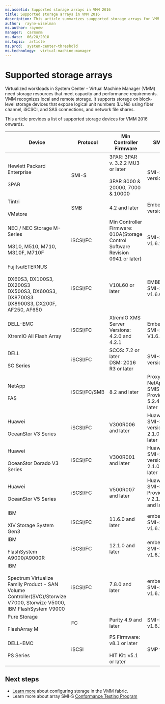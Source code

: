 ```yaml
---
ms.assetid: Supported storage arrays in VMM 2016
title: Supported storage arrays in VMM 2016
description: This article summarizes suupported storage arrays for VMM 2016
author:  rayne-wiselman
ms.author: raynew
manager:  carmonm
ms.date:  06/28/2018
ms.topic:  article
ms.prod:  system-center-threshold
ms.technology:  virtual-machine-manager
---
```


# Supported storage arrays




 Virtualized workloads in System Center - Virtual Machine Manager (VMM) need storage resources that meet capacity and performance requirements. VMM recognizes local and remote storage. It supports storage on block-level storage devices that expose logical unit numbers (LUNs) using fiber channel, iSCSCI, and SAS connections, and network file shares.

 This article provides a list of supported storage devices for VMM 2016 onwards.



| **Device** | **Protocol** | **Min Controller Firmware** | **SMI-S** | **Details** |
| --- | --- | --- | --- | --- |
| Hewlett Packard Enterprise<br/><br/> 3PAR | SMI-S | 3PAR: 3PAR v. 3.2.2 MU3 or later<br/><br/> 3PAR 8000 & 20000, 7000 & 10000 | SMI-S CIM version 1.5 | [Link](https://h20392.www2.hpe.com/portal/swdepot/displayProductInfo.do?productNumber=System_Center) |
| Tintri<br/><br/> VMstore | SMB | 4.2 and later | Embedded version 2.1 | [Support](https://identity.tintri.com/login?relayState=https://support.tintri.com/) |
| NEC / NEC Storage M-Series <br/><br/> M310, M510, M710, M310F, M710F  | iSCSI/FC | Min Controller Firmware: 010A(Storage Control Software Revision 0941 or later) | SMI-S v1.6.1 | [Details](https://www.necam.com/Storage/M-Series/Hardware/) |
|Fujitsu/ETERNUS<br/><br/>DX60S3, DX100S3, DX200S3<br/>DX500S3, DX600S3, DX8700S3<br/>DX8900S3, DX200F, AF250, AF650|iSCSI/FC|V10L60 or later | EMBEDDED SMI-S v1.6.0 | [Storage System ETERNUS](http://www.fujitsu.com/global/products/computing/storage/) |
|DELL-EMC <br/><br/> XtremIO All Flash Array	| iSCSI/FC	| XtremIO XMS Server Versions: 4.2.0 and 4.2.1 | Embedded SMI-S V1.6.1 | [Link](http://www.emc.com/en-us/storage/xtremio/benefits.htm) |
|DELL <br/><br/> SC Series	| iSCSI/FC	| SCOS: 7.2 or later <br/> DSM: 2016 R3 or later| SMI-S <br/>version 1.6 | [Link](http://www.dell.com/us/business/p/dell-compellent?dgc=IR&cid=emcstorcat&lid=1) |
|NetApp <br/><br/> FAS	| iSCSI/FC/SMB	| 8.2 and later | Proxy NetApp SMIS Provider 5.2.4 or later | [Link](https://now.netapp.com) |
|Huawei <br/><br/> OceanStor V3 Series	| iSCSI/FC	| V300R006  and later|Huawei SMI-S <br/>version 2.1.01 or later | [Link](http://e.huawei.com/en/products/cloud-computing-dc/storage/unified-storage/mid-range) |
|Huawei <br/><br/> OceanStor Dorado V3 Series	| iSCSI/FC	| V300R001 and later|Huawei SMI-S <br/>version 2.1.01 or later | [Link](http://e.huawei.com/en/products/cloud-computing-dc/storage/unified-storage/dorado-v3) |
|Huawei  <br/><br/> OceanStor V5 Series	| iSCSI/FC	| V500R007  and later |Huawei SMI-S Provider<br/>v 2.1.03 and later | TBA |
|IBM <br/><br/> XIV Storage System Gen3	| iSCSI/FC	| 11.6.0 and later|embedded SMI-S <br/>v1.6.1 | [Link](https://www.ibm.com/support/knowledgecenter/STJTAG/com.ibm.help.xivgen3.doc/xiv_apicontainer.html) |
|IBM <br/><br/> FlashSystem A9000/A9000R	| iSCSI/FC	| 12.1.0  and later|embedded SMI-S <br/>v1.6.1 | [Link](https://www.ibm.com/support/knowledgecenter/STJKMM_12.1.0/fs9k_kc_api_reference.html) |
|IBM <br/><br/> Spectrum Virtualize Family Product - SAN Volume Controller(SVC)/Storwize V7000, Storwize V5000, IBM FlashSystem V9000	| iSCSI/FC	| 7.8.0 and later|embedded SMI-S <br/>v1.6.1 | [Link](https://www.ibm.com/support/knowledgecenter/STVLF4_7.8.1/spectrum.virtualize.781.doc/svc_sdkintro_215ebp.html) |
|Pure Storage <br/><br/> FlashArray M	| FC	| Purity 4.9 and later|SMI-S <br/>v1.6.1 | [Link](https://support.purestorage.com/Solutions/Microsoft_Platform_Guide/System_Center_Suite/SMI-S_Provider_Guide) |
|DELL-EMC <br/><br/> PS Series | iSCSI	| PS Firmware: v8.1 or later <br/><br/> HIT Kit: v5.1 or later | SMP v5.1| [Link](https://na01.safelinks.protection.outlook.com/?url=https%3A%2F%2Feqlsupport.dell.com%2Fsupport%2Fdownload.aspx%3Fid%3D3199&data=02%7C01%7Cyuvraj.attarde%40microsoft.com%7Cdc95f3eaa62149edbbe208d5dbdbf125%7C72f988bf86f141af91ab2d7cd011db47%7C1%7C0%7C636656660129086767&sdata=WJp3U%2B%2FkklGAJ90bVomQmKK0NjhaVdJ3b9%2FOkiUytl4%3D&reserved=0) |

## Next steps

 - [Learn more](storage-device.md) about configuring storage in the VMM fabric.
 - Learn more about array SMI-S [Conformance Testing Program](http://www.snia.org/ctp/)
